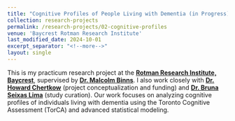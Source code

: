 ```yaml
---
title: "Cognitive Profiles of People Living with Dementia (in Progress)"
collection: research-projects
permalink: /research-projects/02-cognitive-profiles
venue: 'Baycrest Rotman Research Institute'
last_modified_date: 2024-10-01 
excerpt_separator: "<!--more-->" 
layout: single
---
```

<!--more--> 

This is my practicum research project at the [**Rotman Research Institute, Baycrest**](https://www.baycrest.org/about-us-rri), supervised by [**Dr. Malcolm Binns**](https://www.dlsph.utoronto.ca/faculty-profile/binns-malcolm/). I also work closely with [**Dr. Howard Chertkow**](https://www.baycrest.org/Baycrest/Research-Innovation/People/Researchers/Scientists/Dr-Howard-Chertkow) (project conceptualization and funding) and [**Dr. Bruna Seixas Lima**](https://scholar.google.com/citations?user=_0ls-AIAAAAJ&hl=en) (study curation). Our work focuses on analyzing cognitive profiles of individuals living with dementia using the Toronto Cognitive Assessment (TorCA) and advanced statistical modeling.

